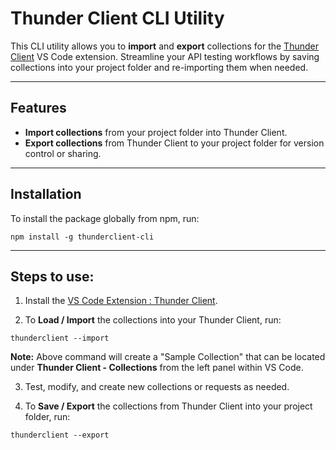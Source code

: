 # Thunder Client CLI Utility

This CLI utility allows you to **import** and **export** collections for the [Thunder Client](https://marketplace.visualstudio.com/items?itemName=rangav.vscode-thunder-client) VS Code extension. Streamline your API testing workflows by saving collections into your project folder and re-importing them when needed.

---

## Features

- **Import collections** from your project folder into Thunder Client.
- **Export collections** from Thunder Client to your project folder for version control or sharing.

---

## Installation

To install the package globally from npm, run:
```
npm install -g thunderclient-cli
```

---

## Steps to use:

1. Install the [VS Code Extension : Thunder Client](vscode:extension/rangav.vscode-thunder-client).

2. To **Load / Import** the collections into your Thunder Client, run:
```
thunderclient --import
```

**Note:** Above command will create a "Sample Collection" that can be located under **Thunder Client - Collections** from the left panel within VS Code.

3. Test, modify, and create new collections or requests as needed. 

4. To **Save / Export** the collections from Thunder Client into your project folder, run:
```
thunderclient --export
```
